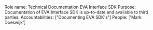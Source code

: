 Role name: Technical Documentation EVA Interface SDK 
Purpose: Documentation of EVA Interface SDK is up-to-date and available to third parties. 
Accountabilities: ["Documenting EVA SDK's"] 
People: ['Mark Doeswijk']